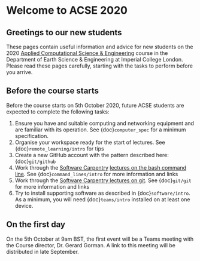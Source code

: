 # Welcome to ACSE 2020

## Greetings to our new students

These pages contain useful information and advice for new students on the
2020 [Applied Computational Science &
Engineering](https://www.imperial.ac.uk/study/pg/earth-science/computational-science/)
course in the Department of Earth Science & Engineering at Imperial College
London. Please read these pages carefully, starting with the tasks to perform
before you arrive.

## Before the course starts

Before the course starts on 5th October 2020, future ACSE students are expected to complete the following tasks:

1. Ensure you have and suitable computing and networking equipment and are familiar with its operation. See {doc}`computer_spec` for a minimum specification.
2. Organise your workspace ready for the start of lectures. See {doc}`remote_learning/intro` for tips
3. Create a new GitHub account with the pattern described here: {doc}`git/github`
4. Work through the [Software Carpentry](https://software-carpentry.org/) [lectures on the bash command line](http://swcarpentry.github.io/shell-novice/). See {doc}`command_lines/intro` for more information and links
5.  Work through the [Software Carpentry lectures on git](http://swcarpentry.github.io/git-novice/). See {doc}`git/git` for more information and links
6. Try to install supporting software as described in {doc}`software/intro`. As a minimum, you will need {doc}`teams/intro` installed on at least one device.

## On the first day

On the 5th October at 9am BST, the first event will be a Teams meeting with the Course director, Dr. Gerard Gorman. A link to this meeting will be distributed in late September.
